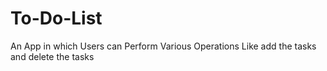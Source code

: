 # To-Do-List
An App in which Users can Perform Various Operations Like add the tasks and delete the tasks
